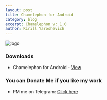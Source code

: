 ```yaml
---
layout: post
title: Chamelephon for Android
category: blog
excerpt: Chamelephon v: 1.0
author: Kirill Yaroshevich
---
```


![logo](http://Hadenix.github.io/images/Chamelephon.png)

### Downloads
* Chamelephon for Android - [View](http://4pda.ru/forum/index.php?s=&showtopic=703055&view=findpost&p=76483050)

### You can Donate Me if you like my work
* PM me on Telegram: [Click here](https://web.telegram.org/#/im?p=@Hadenix)